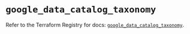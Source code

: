 # `google_data_catalog_taxonomy`

Refer to the Terraform Registry for docs: [`google_data_catalog_taxonomy`](https://registry.terraform.io/providers/hashicorp/google/6.21.0/docs/resources/data_catalog_taxonomy).

